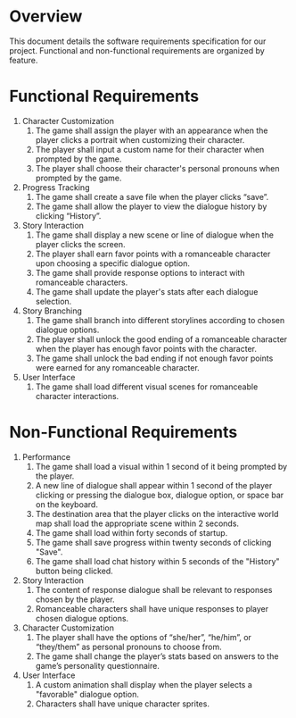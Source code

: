 # Overview

This document details the software requirements specification for our project. Functional and non-functional requirements are organized by feature.

# Functional Requirements

1. Character Customization
   1. The game shall assign the player with an appearance when the player clicks a portrait when customizing their character.
   2. The player shall input a custom name for their character when prompted by the game.
   3. The player shall choose their character's personal pronouns when prompted by the game.
2. Progress Tracking
   1. The game shall create a save file when the player clicks “save”.
   2. The game shall allow the player to view the dialogue history by clicking “History”.
3. Story Interaction
   1. The game shall display a new scene or line of dialogue when the player clicks the screen.
   2. The player shall earn favor points with a romanceable character upon choosing a specific dialogue option.
   3. The game shall provide response options to interact with romanceable characters.
   4. The game shall update the player's stats after each dialogue selection.
4. Story Branching
   1. The game shall branch into different storylines according to chosen dialogue options.
   2. The player shall unlock the good ending of a romanceable character when the player has enough favor points with the character.
   3. The game shall unlock the bad ending if not enough favor points were earned for any romanceable character.
5. User Interface
   1. The game shall load different visual scenes for romanceable character interactions.

# Non-Functional Requirements

1. Performance
    1. The game shall load a visual within 1 second of it being prompted by the player.
    2. A new line of dialogue shall appear within 1 second of the player clicking or pressing the dialogue box, dialogue option, or space bar on the keyboard.
    3. The destination area that the player clicks on the interactive world map shall load the appropriate scene within 2 seconds.
    4. The game shall load within forty seconds of startup.
    5. The game shall save progress within twenty seconds of clicking "Save".
    6. The game shall load chat history within 5 seconds of the "History" button being clicked.
2. Story Interaction
    1. The content of response dialogue shall be relevant to responses chosen by the player.
    2. Romanceable characters shall have unique responses to player chosen dialogue options.
3. Character Customization
    1. The player shall have the options of “she/her”, “he/him”, or “they/them” as personal pronouns to choose from.
    2. The game shall change the player’s stats based on answers to the game’s personality questionnaire.
4. User Interface
    1. A custom animation shall display when the player selects a "favorable" dialogue option.
    2. Characters shall have unique character sprites.